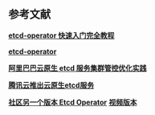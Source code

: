 









## 参考文献
**[etcd-operator 快速入门完全教程](https://www.infoq.cn/article/ufq29mfxctyg4axibtge)**

**[etcd-operator](https://github.com/coreos/etcd-operator)**

**[阿里巴巴云原生 etcd 服务集群管控优化实践](https://developer.aliyun.com/article/783544)**

**[腾讯云推出云原生etcd服务](https://segmentfault.com/a/1190000024483928)**

**[社区另一个版本 Etcd Operator](https://github.com/improbable-eng/etcd-cluster-operator)** 
**[视频版本](https://www.youtube.com/watch?v=nyUe-3zmHRc)**
